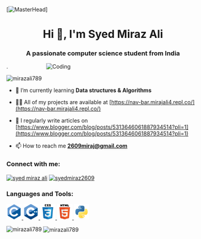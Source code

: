 [![MasterHead](https://res.cloudinary.com/practicaldev/image/fetch/s--it7aWv4F--/c_limit%2Cf_auto%2Cfl_progressive%2Cq_66%2Cw_880/https://dev-to-uploads.s3.amazonaws.com/uploads/articles/rjdim9k4525gck7ko2hk.gif)]
<h1 align="center">Hi 👋, I'm Syed Miraz Ali</h1>
<h3 align="center">A passionate computer science student from India</h3>
<img align="right" alt="Coding" width="400" src="https://media4.giphy.com/media/v1.Y2lkPTc5MGI3NjExOTEyZWg1cnYzbHhxMHN6Z24wZGM2Z3hiNGpla3l6d3Vwb3d3bzBzdiZlcD12MV9pbnRlcm5hbF9naWZfYnlfaWQmY3Q9Zw/qgQUggAC3Pfv687qPC/giphy.gif" >.

<p align="left"> <img src="https://komarev.com/ghpvc/?username=mirazali789&label=Profile%20views&color=0e75b6&style=flat" alt="mirazali789" /> </p>

- 🌱 I’m currently learning **Data structures & Algorithms**

- 👨‍💻 All of my projects are available at [https://nav-bar.mirajali4.repl.co/](https://nav-bar.mirajali4.repl.co/)

- 📝 I regularly write articles on [https://www.blogger.com/blog/posts/5313646061887934514?pli=1](https://www.blogger.com/blog/posts/5313646061887934514?pli=1)

- 📫 How to reach me **2609miraj@gmail.com**

<h3 align="left">Connect with me:</h3>
<p align="left">
<a href="https://linkedin.com/in/syed miraz ali" target="blank"><img align="center" src="https://raw.githubusercontent.com/rahuldkjain/github-profile-readme-generator/master/src/images/icons/Social/linked-in-alt.svg" alt="syed miraz ali" height="30" width="40" /></a>
<a href="https://auth.geeksforgeeks.org/user/syedmiraz2609" target="blank"><img align="center" src="https://raw.githubusercontent.com/rahuldkjain/github-profile-readme-generator/master/src/images/icons/Social/geeks-for-geeks.svg" alt="syedmiraz2609" height="30" width="40" /></a>
</p>

<h3 align="left">Languages and Tools:</h3>
<p align="left"> <a href="https://www.cprogramming.com/" target="_blank" rel="noreferrer"> <img src="https://raw.githubusercontent.com/devicons/devicon/master/icons/c/c-original.svg" alt="c" width="40" height="40"/> </a> <a href="https://www.w3schools.com/cpp/" target="_blank" rel="noreferrer"> <img src="https://raw.githubusercontent.com/devicons/devicon/master/icons/cplusplus/cplusplus-original.svg" alt="cplusplus" width="40" height="40"/> </a> <a href="https://www.w3schools.com/css/" target="_blank" rel="noreferrer"> <img src="https://raw.githubusercontent.com/devicons/devicon/master/icons/css3/css3-original-wordmark.svg" alt="css3" width="40" height="40"/> </a> <a href="https://www.w3.org/html/" target="_blank" rel="noreferrer"> <img src="https://raw.githubusercontent.com/devicons/devicon/master/icons/html5/html5-original-wordmark.svg" alt="html5" width="40" height="40"/> </a> <a href="https://www.python.org" target="_blank" rel="noreferrer"> <img src="https://raw.githubusercontent.com/devicons/devicon/master/icons/python/python-original.svg" alt="python" width="40" height="40"/> </a> </p>

<p><img align="left" src="https://github-readme-stats.vercel.app/api/top-langs?username=mirazali789&show_icons=true&locale=en&layout=compact" alt="mirazali789" /></p>

<p>&nbsp;<img align="center" src="https://github-readme-stats.vercel.app/api?username=mirazali789&show_icons=true&locale=en" alt="mirazali789" /></p>
